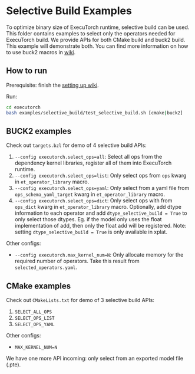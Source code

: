 # Selective Build Examples
To optimize binary size of ExecuTorch runtime, selective build can be used. This folder contains examples to select only the operators needed for ExecuTorch build. We provide APIs for both CMake build and buck2 build. This example will demonstrate both. You can find more information on how to use buck2 macros in [wiki](../../docs/source/kernel-library-selective_build.md).

## How to run

Prerequisite: finish the [setting up wiki](https://pytorch.org/executorch/stable/getting-started-setup).

Run:

```bash
cd executorch
bash examples/selective_build/test_selective_build.sh [cmake|buck2]
```

## BUCK2 examples

Check out `targets.bzl` for demo of 4 selective build APIs:
1. `--config executorch.select_ops=all`: Select all ops from the dependency kernel libraries, register all of them into ExecuTorch runtime.
2. `--config executorch.select_ops=list`: Only select ops from `ops` kwarg in `et_operator_library` macro.
3. `--config executorch.select_ops=yaml`: Only select from a yaml file from `ops_schema_yaml_target` kwarg in `et_operator_library` macro.
4. `--config executorch.select_ops=dict`: Only select ops with from `ops_dict` kwarg in `et_operator_library` macro. Optionally, add dtype information to each operator and add `dtype_selective_build = True` to only select those dtypes.
Eg. if the model only uses the float implementation of add, then only the float add will be registered. Note: setting `dtype_selective_build = True` is only available in xplat.

Other configs:
- `--config executorch.max_kernel_num=N`: Only allocate memory for the required number of operators. Take this result from `selected_operators.yaml`.

## CMake examples

Check out `CMakeLists.txt` for demo of 3 selective build APIs:
1. `SELECT_ALL_OPS`
2. `SELECT_OPS_LIST`
3. `SELECT_OPS_YAML`

Other configs:
- `MAX_KERNEL_NUM=N`

We have one more API incoming: only select from an exported model file (.pte).
